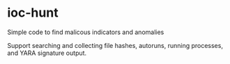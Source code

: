 # ioc-hunt
Simple code to find malicous indicators and anomalies

Support searching and collecting file hashes, autoruns, running processes, and YARA signature output.